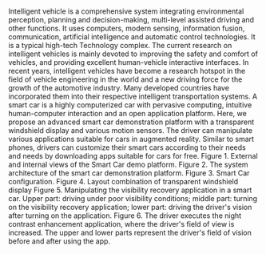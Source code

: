 #
Intelligent vehicle is a comprehensive system integrating environmental perception, planning and decision-making, multi-level assisted driving and other functions. It uses computers, modern sensing, information fusion, communication, artificial intelligence and automatic control technologies. It is a typical high-tech Technology complex. The current research on intelligent vehicles is mainly devoted to improving the safety and comfort of vehicles, and providing excellent human-vehicle interactive interfaces. In recent years, intelligent vehicles have become a research hotspot in the field of vehicle engineering in the world and a new driving force for the growth of the automotive industry. Many developed countries have incorporated them into their respective intelligent transportation systems.
A smart car is a highly computerized car with pervasive computing, intuitive human-computer interaction and an open application platform. Here, we propose an advanced smart car demonstration platform with a transparent windshield display and various motion sensors. The driver can manipulate various applications suitable for cars in augmented reality. Similar to smart phones, drivers can customize their smart cars according to their needs and needs by downloading apps suitable for cars for free.
Figure 1. External and internal views of the Smart Car demo platform.
Figure 2. The system architecture of the smart car demonstration platform.
Figure 3. Smart Car configuration.
Figure 4. Layout combination of transparent windshield display
Figure 5. Manipulating the visibility recovery application in a smart car. Upper part: driving under poor visibility conditions; middle part: turning on the visibility recovery application; lower part: driving the driver's vision after turning on the application.
Figure 6. The driver executes the night contrast enhancement application, where the driver's field of view is increased. The upper and lower parts represent the driver's field of vision before and after using the app.